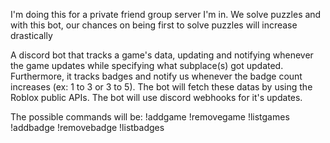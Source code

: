 I'm doing this for a private friend group server I'm in. We solve puzzles and with this bot, our chances on being first to solve puzzles will increase drastically

A discord bot that tracks a game's data, updating and notifying whenever the game updates while specifying what subplace(s) got updated. Furthermore, it tracks badges and notify us whenever the badge count increases (ex: 1 to 3 or 3 to 5). The bot will fetch these datas by using the Roblox public APIs. The bot will use discord webhooks for it's updates. 

The possible commands will be:
!addgame <universeid> 
!removegame <universeid>
!listgames
!addbadge <badgeid>
!removebadge <badgeid>
!listbadges





